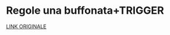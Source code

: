# Regole una buffonata+TRIGGER

[LINK ORIGINALE](https://chatgpt.com/c/688732f8-0544-832f-998b-926f5714062e)
